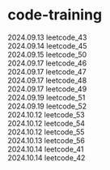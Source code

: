 # code-training
2024.09.13 leetcode_43</br>
2024.09.14 leetcode_45</br>
2024.09.15 leetcode_50</br>
2024.09.17 leetcode_46</br>
2024.09.17 leetcode_47</br>
2024.09.17 leetcode_48</br>
2024.09.17 leetcode_49</br>
2024.09.19 leetcode_51</br>
2024.09.19 leetcode_52</br>
2024.10.12 leetcode_53</br>
2024.10.12 leetcode_54</br>
2024.10.12 leetcode_55</br>
2024.10.13 leetcode_56</br>
2024.10.14 leetcode_41</br>
2024.10.14 leetcode_42</br>
